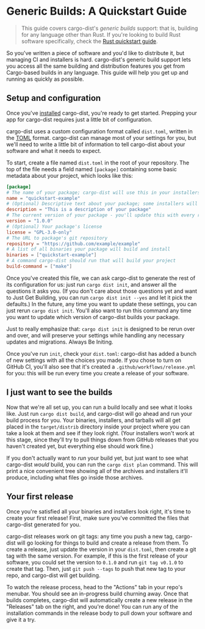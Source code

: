 # Generic Builds: A Quickstart Guide

<!-- toc -->

> This guide covers cargo-dist's *generic builds* support: that is, building for any language other than Rust. If you're looking to build Rust software specifically, check the [Rust quickstart guide][quickstart].

So you've written a piece of software and you'd like to distribute it, but managing CI and installers is hard. cargo-dist's generic build support lets you access all the same building and distribution features you get from Cargo-based builds in any language. This guide will help you get up and running as quickly as possible.

## Setup and configuration

Once you've [installed][install] cargo-dist, you're ready to get started. Prepping your app for cargo-dist requires just a little bit of configuration.

cargo-dist uses a custom configuration format called `dist.toml`, written in the [TOML][toml] format. cargo-dist can manage most of your settings for you, but we'll need to write a little bit of information to tell cargo-dist about your software and what it needs to expect.

To start, create a file named `dist.toml` in the root of your repository. The top of the file needs a field named `[package]` containing some basic metadata about your project, which looks like this:

```toml
[package]
# The name of your package; cargo-dist will use this in your installers and announcements
name = "quickstart-example"
# (Optional) Descriptive text about your package; some installers will present this to users
description = "This is a description of your package"
# The current version of your package - you'll update this with every release
version = "1.0.0"
# (Optional) Your package's license
license = "GPL-3.0-only"
# The URL to package's git repository
repository = "https://github.com/example/example"
# A list of all binaries your package will build and install
binaries = ["quickstart-example"]
# A command cargo-dist should run that will build your project
build-command = ["make"]
```

Once you've created this file, we can ask cargo-dist to generate the rest of its configuration for us: just run `cargo dist init`, and answer all the questions it asks you. (If you don't care about those questions yet and want to Just Get Building, you can run `cargo dist init --yes` and let it pick the defaults.) In the future, any time you want to update these settings, you can just rerun `cargo dist init`. You'll also want to run this command any time you want to update which version of cargo-dist builds your package.

Just to really emphasize that: `cargo dist init` is designed to be rerun over and over, and will preserve your settings while handling any necessary updates and migrations. Always Be Initing.

Once you've run `init`, check your `dist.toml`: cargo-dist has added a bunch of new settings with all the choices you made. If you chose to turn on GitHub CI, you'll also see that it's created a `.github/workflows/release.yml` for you: this will be run every time you create a release of your software.

## I just want to see the builds

Now that we're all set up, you can run a build locally and see what it looks like. Just run `cargo dist build`, and cargo-dist will go ahead and run your build process for you. Your binaries, installers, and tarballs will all get placed in the `target/distrib` directory inside your project where you can take a look at them and see if they look right. (Your installers won't work at this stage, since they'll try to pull things down from GitHub releases that you haven't created yet, but everything else should work fine.)

If you don't actually want to *run* your build yet, but just want to see what cargo-dist *would* build, you can run the `cargo dist plan` command. This will print a nice convenient tree showing all of the archives and installers it'll produce, including what files go inside those archives.

## Your first release

Once you're satisfied all your binaries and installers look right, it's time to create your first release! First, make sure you've committed the files that cargo-dist generated for you.

cargo-dist releases work on git tags: any time you push a new tag, cargo-dist will go looking for things to build and create a release from them. To create a release, just update the version in your `dist.toml`, then create a git tag with the same version. For example, if this is the first release of your software, you could set the version to `0.1.0` and run `git tag v0.1.0` to create that tag. Then, just `git push --tags` to push that new tag to your repo, and cargo-dist will get building.

To watch the release process, head to the "Actions" tab in your repo's menubar. You should see an in-progress build churning away. Once that builds completes, cargo-dist will automatically create a new release in the "Releases" tab on the right, and you're done! You can run any of the installation commands in the release body to pull down your software and give it a try.

[install]: ./install.md
[quickstart]: ../way-too-quickstart.md
[toml]: https://toml.io/en/
